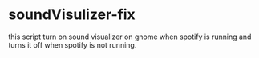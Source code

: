 # soundVisulizer-fix
this script turn on sound visualizer on gnome when spotify is running and turns it off when spotify is not running.
